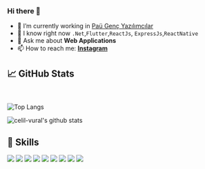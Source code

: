 
### Hi there 👋

- 🔭 I’m currently working in [Paü Genç Yazılımcılar](https://github.com/GencYazilimcilar)
- 🌱 I know right now `.Net`,`Flutter`,`ReactJs`, `ExpressJs`,`ReactNative`
- 💬 Ask me about **Web Applications**
- 📫 How to reach me: **[Instagram](https://instagram.com/celilvural__)**
## &#x1f4c8; GitHub Stats
<br/>

![Top Langs](https://github-readme-stats.vercel.app/api/top-langs/?username=celil-vural&layout=compact&hide=html,css,swift)

![celil-vural's github stats](https://github-readme-stats.vercel.app/api?username=celil-vural&show_icons=true&theme=tokyonight)

## 💼 Skills
![](https://img.shields.io/badge/-.NET%206.0-blueviolet?style=for-the-badge&logo=c-sharp&logoColor=white)
![](https://img.shields.io/badge/Flutter-%2302569B?style=for-the-badge&logo=flutter&logoColor=white)
![](https://img.shields.io/badge/Node.js-339933?style=for-the-badge&logo=Node.js&logoColor=white)
![](https://img.shields.io/badge/Express-000000?style=for-the-badge&logo=Express&logoColor=white)
![](https://img.shields.io/badge/React%20JS-61DAFB?style=for-the-badge&logo=react&logoColor=white)
![](https://img.shields.io/badge/React%20Native-61DAFB?style=for-the-badge&logo=react&logoColor=white)
![](https://img.shields.io/badge/Firebase-FFCB2B?style=for-the-badge&logo=firebase&logoColor=white)
![](https://img.shields.io/badge/MongoDB-589636?style=for-the-badge&logo=mongodb&logoColor=white)
![](https://img.shields.io/badge/Postman-EF5B25?style=for-the-badge&logo=postman&logoColor=white)
<!-- (![](https://img.shields.io/badge/Java-007396?style=for-the-badge&logo=Java&logoColor=white))
![](https://img.shields.io/badge/Spring-6DB33F?style=for-the-badge&logo=Spring&logoColor=white)
![](https://img.shields.io/badge/SpringBoot-6DB33F?style=for-the-badge&logo=SpringBoot&logoColor=white)
![](https://img.shields.io/badge/C%23-%237210a0?style=for-the-badge&logo=c-sharp&logoColor=white)

-->
